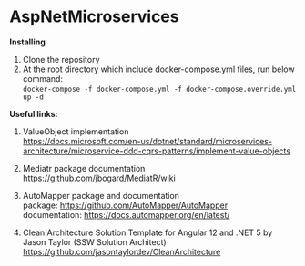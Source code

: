 # AspNetMicroservices

**Installing**
1. Clone the repository
2. At the root directory which include docker-compose.yml files, run below command:  
``
docker-compose -f docker-compose.yml -f docker-compose.override.yml up -d
``


**Useful links:**
1. ValueObject implementation   
https://docs.microsoft.com/en-us/dotnet/standard/microservices-architecture/microservice-ddd-cqrs-patterns/implement-value-objects  

2. Mediatr package documentation  
https://github.com/jbogard/MediatR/wiki  

3. AutoMapper package and documentation  
package: https://github.com/AutoMapper/AutoMapper  
documentation: https://docs.automapper.org/en/latest/  

4. Clean Architecture Solution Template for Angular 12 and .NET 5 by Jason Taylor (SSW Solution Architect)  
https://github.com/jasontaylordev/CleanArchitecture


